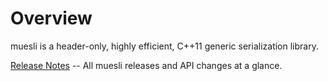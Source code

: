 # Overview
muesli is a header-only, highly efficient, C++11 generic serialization library.

[Release Notes](wiki/ReleaseNotes.md) -- All muesli releases and API changes at a glance.

